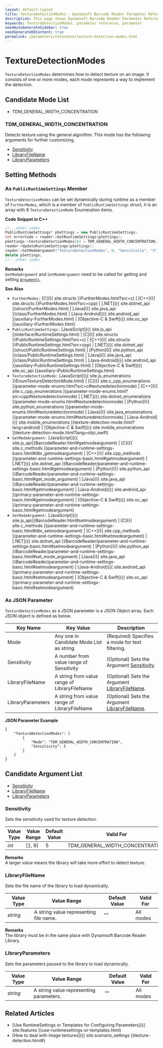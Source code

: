 ```yaml
---
layout: default-layout
title: TextureDetectionModes - Dynamsoft Barcode Reader Parameter Reference
description: This page shows Dynamsoft Barcode Reader Parameter Reference for TextureDetectionModes.
keywords: TextureDetectionModes, parameter reference, parameter
needAutoGenerateSidebar: true
needGenerateH3Content: true
permalink: /parameters/reference/texture-detection-modes.html
---
```



# TextureDetectionModes 

`TextureDetectionModes` determines how to detect texture on an image. It consists of one or more modes, each mode represents a way to implement the detection.


## Candidate Mode List
- TDM_GENERAL_WIDTH_CONCENTRATION


### TDM_GENERAL_WIDTH_CONCENTRATION
Detects texture using the general algorithm. This mode has the following arguments for further customizing.

- [Sensitivity](#sensitivity)
- [LibraryFileName](#libraryfilename)
- [LibraryParameters](#libraryparameters)


    
## Setting Methods

### As `PublicRuntimeSettings` Member
`TextureDetectionModes` can be set dynamically during runtime as a member of `FurtherModes`, which is a member of `PublicRuntimeSettings` struct, it is an array with 8 `TextureDetectionMode` Enumeration items.


**Code Snippet in C++**
```cpp
//...other codes
PublicRuntimeSettings* pSettings = new PublicRuntimeSettings;
int errorCode = reader->GetRuntimeSettings(pSettings);
pSettings->textureDetectionModes[0] = TDM_GENERAL_WIDTH_CONCENTRATION;
reader->UpdateRuntimeSettings(pSettings);
reader->SetModeArgument("TextureDetectionModes", 0, "Sensitivity", "5");
delete pSettings;
//...other codes
```


**Remarks**     
`GetModeArgument` and `SetModeArgument` need to be called for getting and setting [`Arguments`](#candidate-argument-list).


**See Also**      
- `FurtherModes:` [C]({{ site.structs }}FurtherModes.html?src=c) \| [C++]({{ site.structs }}FurtherModes.html?src=cpp) \| [.NET]({{ site.dotnet_api }}struct/FurtherModes.html) \| [Java]({{ site.java_api }}class/FurtherModes.html) \| [Java-Android]({{ site.android_api }}auxiliary-FurtherModes.html) \| [Objective-C & Swift]({{ site.oc_api }}auxiliary-iFurtherModes.html)
- `PublicRuntimeSettings:` [JavaScript]({{ site.js_api }}interface/RuntimeSettings.html) \| [C]({{ site.structs }}PublicRuntimeSettings.html?src=c) \| [C++]({{ site.structs }}PublicRuntimeSettings.html?src=cpp) \| [.NET]({{ site.dotnet_api }}struct/PublicRuntimeSettings.html) \| [Python]({{ site.python_api }}class/PublicRuntimeSettings.html) \| [Java]({{ site.java_api }}class/PublicRuntimeSettings.html) \| [Java-Android]({{ site.android_api }}auxiliary-PublicRuntimeSettings.html) \| [Objective-C & Swift]({{ site.oc_api }}auxiliary-iPublicRuntimeSettings.html)
- `TextureDetectionMode:` [JavaScript]({{ site.js_enumerations }}EnumTextureDetectionMode.html) \| [C]({{ site.c_cpp_enumerations }}parameter-mode-enums.html?src=c#texturedetectionmode) \| [C++]({{ site.c_cpp_enumerations }}parameter-mode-enums.html?src=cpp#texturedetectionmode) \| [.NET]({{ site.dotnet_enumerations }}parameter-mode-enums.html#texturedetectionmode) \| [Python]({{ site.python_enumerations }}parameter-mode-enums.html#texturedetectionmode) \| [Java]({{ site.java_enumerations }}parameter-mode-enums.html#texturedetectionmode) \| [Java-Android]({{ site.mobile_enumerations }}texture-detection-mode.html?lang=android) \| [Objective-C & Swift]({{ site.mobile_enumerations }}texture-detection-mode.html?lang=objc,swift)
- `GetModeArgument:` [JavaScript]({{ site.js_api}}BarcodeReader.html#getmodeargument) \| [C]({{ site.c_methods }}parameter-and-runtime-settings-basic.html#dbr_getmodeargument) \| [C++]({{ site.cpp_methods }}parameter-and-runtime-settings-basic.html#getmodeargument) \| [.NET]({{ site.dotnet_api }}BarcodeReader/parameter-and-runtime-settings-basic.html#getmodeargument) \| [Python]({{ site.python_api }}BarcodeReader/parameter-and-runtime-settings-basic.html#get_mode_argument) \| [Java]({{ site.java_api }}BarcodeReader/parameter-and-runtime-settings-basic.html#getmodeargument) \| [Java-Android]({{ site.android_api }}primary-parameter-and-runtime-settings-basic.html#getmodeargument) \| [Objective-C & Swift]({{ site.oc_api }}primary-parameter-and-runtime-settings-basic.html#getmodeargument)
- `SetModeArgument:` [JavaScript]({{ site.js_api}}BarcodeReader.html#setmodeargument) \| [C]({{ site.c_methods }}parameter-and-runtime-settings-basic.html#dbr_setmodeargument) \| [C++]({{ site.cpp_methods }}parameter-and-runtime-settings-basic.html#setmodeargument) \| [.NET]({{ site.dotnet_api }}BarcodeReader/parameter-and-runtime-settings-basic.html#setmodeargument) \| [Python]({{ site.python_api }}BarcodeReader/parameter-and-runtime-settings-basic.html#set_mode_argument) \| [Java]({{ site.java_api }}BarcodeReader/parameter-and-runtime-settings-basic.html#setmodeargument) \| [Java-Android]({{ site.android_api }}primary-parameter-and-runtime-settings-basic.html#setmodeargument) \| [Objective-C & Swift]({{ site.oc_api }}primary-parameter-and-runtime-settings-basic.html#setmodeargument)


### As JSON Parameter
`TextureDetectionModes` as a JSON parameter is a JSON Object array. Each JSON object is defined as below.   

| Key Name | Key Value | Description |
| -------- | --------- | ----------- |
| Mode | Any one in Candidate Mode List as string | (Required) Specifies a mode for text filtering.  |
| Sensitivity | A number from value range of Sensitivity | (Optional) Sets the Argument [Sensitivity](#sensitivity). |
| LibraryFileName | A string from value range of LibraryFileName | (Optional) Sets the Argument [LibraryFileName](#libraryfilename). |
| LibraryParameters | A string from value range of LibraryFileName | (Optional) Sets the Argument [LibraryFileName](#libraryfilename). |



**JSON Parameter Example**   
```
{
    "TextureDetectionModes": [
        {
            "Mode": "TDM_GENERAL_WIDTH_CONCENTRATION", 
            "Sensitivity": 5
        }
    ]
}
```


<!--
## Impacts on Performance
### Speed
Enabling texture detection may slow down the Speed when the image has clean background.

### Read Rate
For barcodes surrounded by a textured background, enabling texture detection may improve the Accuracy.

### Accuracy
For barcodes surrounded by a textured background, enabling texture detection may improve the Accuracy.

-->
## Candidate Argument List
- [Sensitivity](#sensitivity)
- [LibraryFileName](#libraryfilename)
- [LibraryParameters](#libraryparameters)
 

### Sensitivity 
Sets the sensitivity used for texture detection.

| Value Type | Value Range | Default Value | Valid For | 
| ---------- | ----------- | ------------- | --------- |
| *int* | [1, 9] | 5 | TDM_GENERAL_WIDTH_CONCENTRATION |         

**Remarks**         
 A larger value means the library will take more effort to detect texture.



### LibraryFileName 
Sets the file name of the library to load dynamically.

| Value Type | Value Range | Default Value | Valid For | 
| ---------- | ----------- | ------------- | --------- |
| *string* | A string value representing file name. | "" | All modes |         


**Remarks**         
  The library must be in the same place with Dynamsoft Barcode Reader Library.


### LibraryParameters 
Sets the parameters passed to the library to load dynamically.

| Value Type | Value Range | Default Value | Valid For | 
| ---------- | ----------- | ------------- | ----------- |
| *string* | A string value representing parameters. | "" | All modes |         


## Related Articles
- [Use RuntimeSettings or Templates for Configuring Parameters]({{ site.features }}use-runtimesettings-or-templates.html)
- [How to deal with image textures]({{ site.scenario_settings }}texture-detection.html#)
